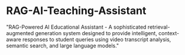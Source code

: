 # RAG-AI-Teaching-Assistant
"RAG-Powered AI Educational Assistant - A sophisticated retrieval-augmented generation system designed to provide intelligent, context-aware responses to student queries using video transcript analysis, semantic search, and large language models."
